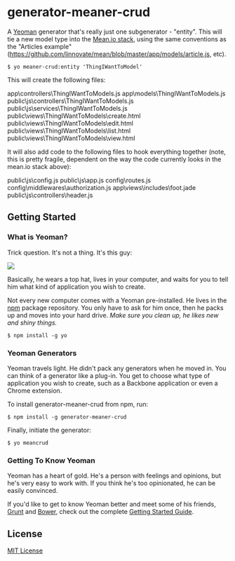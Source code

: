 # generator-meaner-crud

A [Yeoman](http://yeoman.io) generator that's really just one subgenerator - "entity".  This will tie a new model type into the [Mean.io stack](https://github.com/linnovate/mean), using the same conventions as the "Articles example" (https://github.com/linnovate/mean/blob/master/app/models/article.js, etc).

```
$ yo meaner-crud:entity 'ThingIWantToModel'
```

This will create the following files:

app\controllers\ThingIWantToModels.js
app\models\ThingIWantToModels.js
public\js\controllers\ThingIWantToModels.js
public\js\services\ThingIWantToModels.js
public\views\ThingIWantToModels\create.html
public\views\ThingIWantToModels\edit.html
public\views\ThingIWantToModels\list.html
public\views\ThingIWantToModels\view.html

It will also add code to the following files to hook everything together (note, this is pretty fragile, dependent on the way the code currently looks in the mean.io stack above):

public\js\config.js
public\js\app.js
config\routes.js
config\middlewares\authorization.js
app\views\includes\foot.jade
public\js\controllers\header.js

## Getting Started

### What is Yeoman?

Trick question. It's not a thing. It's this guy:

![](http://i.imgur.com/JHaAlBJ.png)

Basically, he wears a top hat, lives in your computer, and waits for you to tell him what kind of application you wish to create.

Not every new computer comes with a Yeoman pre-installed. He lives in the [npm](https://npmjs.org) package repository. You only have to ask for him once, then he packs up and moves into your hard drive. *Make sure you clean up, he likes new and shiny things.*

```
$ npm install -g yo
```

### Yeoman Generators

Yeoman travels light. He didn't pack any generators when he moved in. You can think of a generator like a plug-in. You get to choose what type of application you wish to create, such as a Backbone application or even a Chrome extension.

To install generator-meaner-crud from npm, run:

```
$ npm install -g generator-meaner-crud
```

Finally, initiate the generator:

```
$ yo meancrud
```

### Getting To Know Yeoman

Yeoman has a heart of gold. He's a person with feelings and opinions, but he's very easy to work with. If you think he's too opinionated, he can be easily convinced.

If you'd like to get to know Yeoman better and meet some of his friends, [Grunt](http://gruntjs.com) and [Bower](http://bower.io), check out the complete [Getting Started Guide](https://github.com/yeoman/yeoman/wiki/Getting-Started).


## License

[MIT License](http://en.wikipedia.org/wiki/MIT_License)

